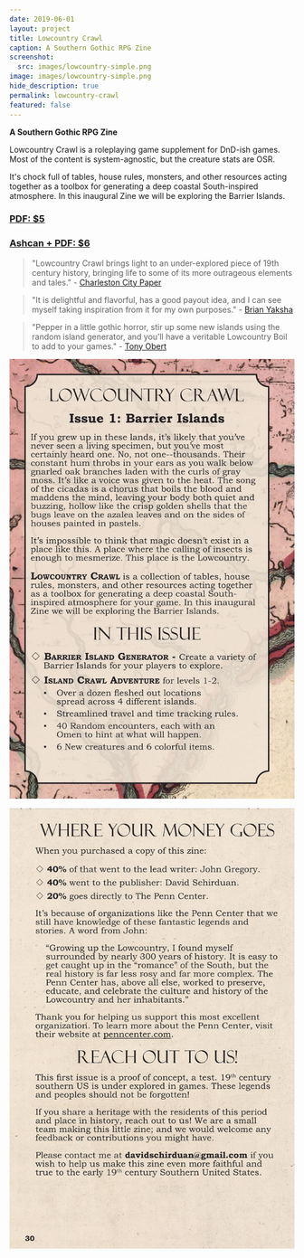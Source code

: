```yaml
---
date: 2019-06-01
layout: project
title: Lowcountry Crawl
caption: A Southern Gothic RPG Zine
screenshot:
  src: images/lowcountry-simple.png
image: images/lowcountry-simple.png
hide_description: true
permalink: lowcountry-crawl
featured: false
---
```


**A Southern Gothic RPG Zine**

Lowcountry Crawl is a roleplaying game supplement for DnD-ish games. Most of the content is system-agnostic, but the creature stats are OSR. 

It's chock full of tables, house rules, monsters, and other resources acting together as a toolbox for generating a deep coastal South-inspired atmosphere. In this inaugural Zine we will be exploring the Barrier Islands.

<div class="row centerButtons">
  <div class="col-md-6 col-6">
	<a class="btn lcc-btn" href="https://gum.co/pSEeO" target="_blank"><h3>PDF: $5</h3></a>
  </div>
  <div class="col-md-8 col-6">
	<a class="btn lcc-btn" href="https://gum.co/sxRdk" target="_blank"><h3>Ashcan + PDF: $6</h3></a>
  </div>
  </div>

> "Lowcountry Crawl brings light to an under-explored piece of 19th century history, bringing life to some of its more outrageous elements and tales." - [Charleston City Paper](https://www.charlestoncitypaper.com/charleston/new-local-role-playing-game-takes-you-on-a-lowcountry-adventure/Content?oid=30331806&fbclid=IwAR1292cj1F85EULy7u-0jfl2VZvKOt5zO49Fr23Ya5BWq3beifkTUMfxhDg)

> "It is delightful and flavorful, has a good payout idea, and I can see myself taking inspiration from it for my own purposes." - [Brian Yaksha](https://mobile.twitter.com/goatmansgoblet/status/1190806243545436160)

> "Pepper in a little gothic horror, stir up some new islands using the random island generator, and you’ll have a veritable Lowcountry Boil to add to your games." - [Tony Obert](https://www.beyondtheweird.blog/blog/lowcountry-crawl-interview)

![lowcountry-back.png](/images/lowcountry-back-1.png)

![lowcountry-back.png](/images/lowcountry-back-2.png)